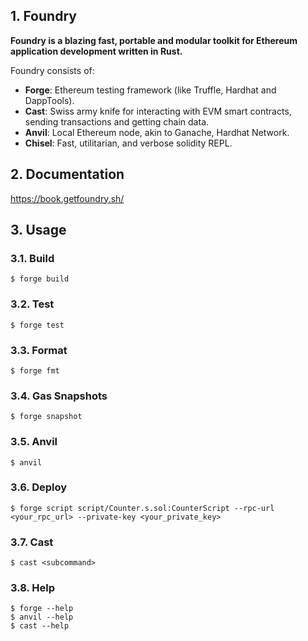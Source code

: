 ## 1. Foundry

**Foundry is a blazing fast, portable and modular toolkit for Ethereum application development written in Rust.**

Foundry consists of:

-   **Forge**: Ethereum testing framework (like Truffle, Hardhat and DappTools).
-   **Cast**: Swiss army knife for interacting with EVM smart contracts, sending transactions and getting chain data.
-   **Anvil**: Local Ethereum node, akin to Ganache, Hardhat Network.
-   **Chisel**: Fast, utilitarian, and verbose solidity REPL.

## 2. Documentation

https://book.getfoundry.sh/

## 3. Usage

### 3.1. Build

```shell
$ forge build
```

### 3.2. Test

```shell
$ forge test
```

### 3.3. Format

```shell
$ forge fmt
```

### 3.4. Gas Snapshots

```shell
$ forge snapshot
```

### 3.5. Anvil

```shell
$ anvil
```

### 3.6. Deploy

```shell
$ forge script script/Counter.s.sol:CounterScript --rpc-url <your_rpc_url> --private-key <your_private_key>
```

### 3.7. Cast

```shell
$ cast <subcommand>
```

### 3.8. Help

```shell
$ forge --help
$ anvil --help
$ cast --help
```
